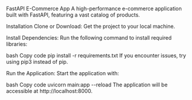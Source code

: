 FastAPI E-Commerce App A high-performance e-commerce application built with FastAPI, featuring a vast catalog of products.

Installation Clone or Download: Get the project to your local machine.

Install Dependencies: Run the following command to install required libraries:

bash Copy code pip install -r requirements.txt If you encounter issues, try using pip3 instead of pip.

Run the Application: Start the application with:

bash Copy code uvicorn main:app --reload The application will be accessible at http://localhost:8000.
